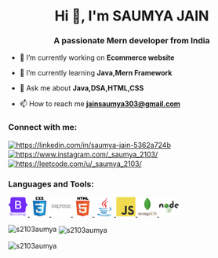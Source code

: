  <h1 align="center">Hi 👋, I'm SAUMYA JAIN</h1>
<h3 align="center">A passionate Mern developer from India</h3>


- 🔭 I’m currently working on **Ecommerce website**

- 🌱 I’m currently learning **Java,Mern Framework**

- 💬 Ask me about **Java,DSA,HTML,CSS**

- 📫 How to reach me **jainsaumya303@gmail.com**

<h3 align="left">Connect with me:</h3>
<p align="left">
 <a href="https://linkedin.com/in/https://linkedin.com/in/saumya-jain-5362a724b" target="blank"><img align="center" src="https://raw.githubusercontent.com/rahuldkjain/github-profile-readme-generator/master/src/images/icons/Social/linked-in-alt.svg" alt="https://linkedin.com/in/saumya-jain-5362a724b" height="30" width="40" /></a>
<a href="https://instagram.com/https://www.instagram.com/_saumya_2103/" target="blank"><img align="center" src="https://raw.githubusercontent.com/rahuldkjain/github-profile-readme-generator/master/src/images/icons/Social/instagram.svg" alt="https://www.instagram.com/_saumya_2103/" height="30" width="40" /></a>
<a href="https://www.leetcode.com/https://leetcode.com/u/_saumya_2103/" target="blank"><img align="center" src="https://raw.githubusercontent.com/rahuldkjain/github-profile-readme-generator/master/src/images/icons/Social/leet-code.svg" alt="https://leetcode.com/u/_saumya_2103/" height="30" width="40" /></a>
</p>

<h3 align="left">Languages and Tools:</h3>
<p align="left"> <a href="https://getbootstrap.com" target="_blank" rel="noreferrer"> <img src="https://raw.githubusercontent.com/devicons/devicon/master/icons/bootstrap/bootstrap-plain-wordmark.svg" alt="bootstrap" width="40" height="40"/> </a> <a href="https://www.w3schools.com/css/" target="_blank" rel="noreferrer"> <img src="https://raw.githubusercontent.com/devicons/devicon/master/icons/css3/css3-original-wordmark.svg" alt="css3" width="40" height="40"/> </a> <a href="https://expressjs.com" target="_blank" rel="noreferrer"> <img src="https://raw.githubusercontent.com/devicons/devicon/master/icons/express/express-original-wordmark.svg" alt="express" width="40" height="40"/> </a> <a href="https://www.w3.org/html/" target="_blank" rel="noreferrer"> <img src="https://raw.githubusercontent.com/devicons/devicon/master/icons/html5/html5-original-wordmark.svg" alt="html5" width="40" height="40"/> </a> <a href="https://www.java.com" target="_blank" rel="noreferrer"> <img src="https://raw.githubusercontent.com/devicons/devicon/master/icons/java/java-original.svg" alt="java" width="40" height="40"/> </a> <a href="https://developer.mozilla.org/en-US/docs/Web/JavaScript" target="_blank" rel="noreferrer"> <img src="https://raw.githubusercontent.com/devicons/devicon/master/icons/javascript/javascript-original.svg" alt="javascript" width="40" height="40"/> </a> <a href="https://www.mongodb.com/" target="_blank" rel="noreferrer"> <img src="https://raw.githubusercontent.com/devicons/devicon/master/icons/mongodb/mongodb-original-wordmark.svg" alt="mongodb" width="40" height="40"/> </a> <a href="https://nodejs.org" target="_blank" rel="noreferrer"> <img src="https://raw.githubusercontent.com/devicons/devicon/master/icons/nodejs/nodejs-original-wordmark.svg" alt="nodejs" width="40" height="40"/> </a> </p>

<p><img align="left" src="https://github-readme-stats.vercel.app/api/top-langs?username=s2103aumya&show_icons=true&locale=en&layout=compact" alt="s2103aumya" /></p>

<p>&nbsp;<img align="center" src="https://github-readme-stats.vercel.app/api?username=s2103aumya&show_icons=true&locale=en" alt="s2103aumya" /></p>

<p><img align="center" src="https://github-readme-streak-stats.herokuapp.com/?user=s2103aumya&" alt="s2103aumya" /></p>
